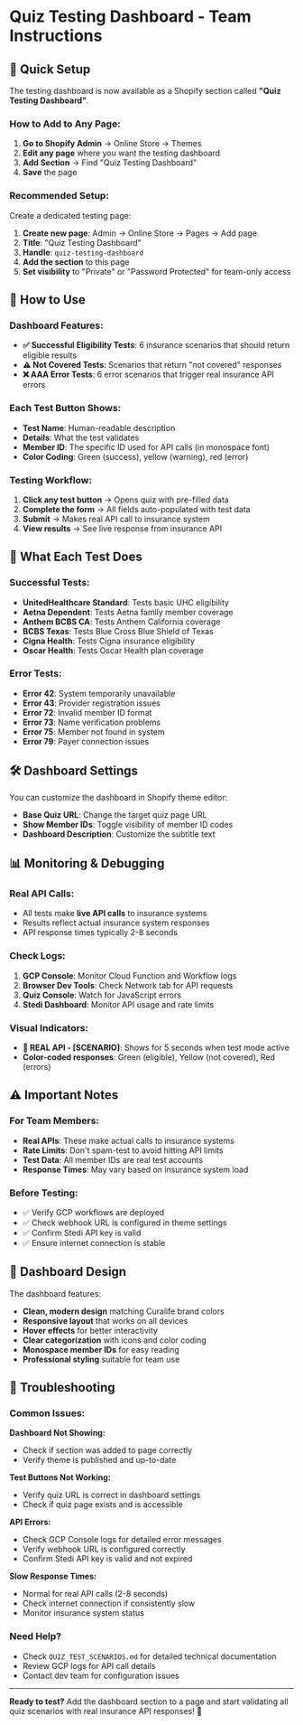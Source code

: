 # Quiz Testing Dashboard - Team Instructions

## 🚀 Quick Setup

The testing dashboard is now available as a Shopify section called **"Quiz Testing Dashboard"**.

### How to Add to Any Page:

1. **Go to Shopify Admin** → Online Store → Themes
2. **Edit any page** where you want the testing dashboard
3. **Add Section** → Find "Quiz Testing Dashboard"
4. **Save** the page

### Recommended Setup:

Create a dedicated testing page:

1. **Create new page**: Admin → Online Store → Pages → Add page
2. **Title**: "Quiz Testing Dashboard"
3. **Handle**: `quiz-testing-dashboard`
4. **Add the section** to this page
5. **Set visibility** to "Private" or "Password Protected" for team-only access

## 🎯 How to Use

### Dashboard Features:

- **✅ Successful Eligibility Tests**: 6 insurance scenarios that should return eligible results
- **⚠️ Not Covered Tests**: Scenarios that return "not covered" responses
- **❌ AAA Error Tests**: 6 error scenarios that trigger real insurance API errors

### Each Test Button Shows:

- **Test Name**: Human-readable description
- **Details**: What the test validates
- **Member ID**: The specific ID used for API calls (in monospace font)
- **Color Coding**: Green (success), yellow (warning), red (error)

### Testing Workflow:

1. **Click any test button** → Opens quiz with pre-filled data
2. **Complete the form** → All fields auto-populated with test data
3. **Submit** → Makes real API call to insurance system
4. **View results** → See live response from insurance API

## 🔬 What Each Test Does

### Successful Tests:

- **UnitedHealthcare Standard**: Tests basic UHC eligibility
- **Aetna Dependent**: Tests Aetna family member coverage
- **Anthem BCBS CA**: Tests Anthem California coverage
- **BCBS Texas**: Tests Blue Cross Blue Shield of Texas
- **Cigna Health**: Tests Cigna insurance eligibility
- **Oscar Health**: Tests Oscar Health plan coverage

### Error Tests:

- **Error 42**: System temporarily unavailable
- **Error 43**: Provider registration issues
- **Error 72**: Invalid member ID format
- **Error 73**: Name verification problems
- **Error 75**: Member not found in system
- **Error 79**: Payer connection issues

## 🛠️ Dashboard Settings

You can customize the dashboard in Shopify theme editor:

- **Base Quiz URL**: Change the target quiz page URL
- **Show Member IDs**: Toggle visibility of member ID codes
- **Dashboard Description**: Customize the subtitle text

## 📊 Monitoring & Debugging

### Real API Calls:

- All tests make **live API calls** to insurance systems
- Results reflect actual insurance system responses
- API response times typically 2-8 seconds

### Check Logs:

1. **GCP Console**: Monitor Cloud Function and Workflow logs
2. **Browser Dev Tools**: Check Network tab for API requests
3. **Quiz Console**: Watch for JavaScript errors
4. **Stedi Dashboard**: Monitor API usage and rate limits

### Visual Indicators:

- **🔬 REAL API - [SCENARIO]**: Shows for 5 seconds when test mode active
- **Color-coded responses**: Green (eligible), Yellow (not covered), Red (errors)

## ⚠️ Important Notes

### For Team Members:

- **Real APIs**: These make actual calls to insurance systems
- **Rate Limits**: Don't spam-test to avoid hitting API limits
- **Test Data**: All member IDs are real test accounts
- **Response Times**: May vary based on insurance system load

### Before Testing:

- ✅ Verify GCP workflows are deployed
- ✅ Check webhook URL is configured in theme settings
- ✅ Confirm Stedi API key is valid
- ✅ Ensure internet connection is stable

## 🎨 Dashboard Design

The dashboard features:

- **Clean, modern design** matching Curalife brand colors
- **Responsive layout** that works on all devices
- **Hover effects** for better interactivity
- **Clear categorization** with icons and color coding
- **Monospace member IDs** for easy reading
- **Professional styling** suitable for team use

## 🔧 Troubleshooting

### Common Issues:

**Dashboard Not Showing:**

- Check if section was added to page correctly
- Verify theme is published and up-to-date

**Test Buttons Not Working:**

- Verify quiz URL is correct in dashboard settings
- Check if quiz page exists and is accessible

**API Errors:**

- Check GCP Console logs for detailed error messages
- Verify webhook URL is configured correctly
- Confirm Stedi API key is valid and not expired

**Slow Response Times:**

- Normal for real API calls (2-8 seconds)
- Check internet connection if consistently slow
- Monitor insurance system status

### Need Help?

- Check `QUIZ_TEST_SCENARIOS.md` for detailed technical documentation
- Review GCP logs for API call details
- Contact dev team for configuration issues

---

**Ready to test?** Add the dashboard section to a page and start validating all quiz scenarios with real insurance API responses! 🚀
